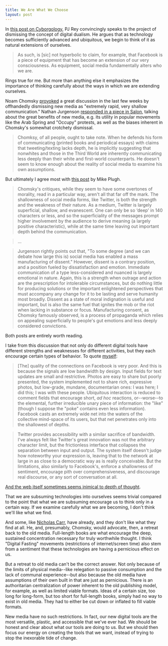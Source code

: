 ```yaml
---
title: We Are What We Choose
layout: post
---
```


In [this post on
Cyborgology](http://thesocietypages.org/cyborgology/2011/11/03/equipment-why-you-cant-convince-a-cyborg-shes-a-cyborg/),
PJ Rey convincingly speaks to the project of dismissing the concept of
digital dualism. He argues that as technology becomes sufficiently
advanced and ubiquitous, we begin to think of it as natural extensions
of ourselves.

> As such, is [sic] not hyperbolic to claim, for example, that Facebook
> is a piece of equipment that has become an extension of our very
> consciousness. As equipment, social media fundamentally alters who we
> are.

Rings true for me. But more than anything else it emphasizes the
importance of thinking carefully about the ways in which we are
extending ourselves.

Noam Chomsky
[provoked](http://www.brightestyoungthings.com/articles/the-secret-of-noam-a-chomsky-interview.htm)
a great discussion in the last few weeks by offhandedly dismissing new
media as "extremely rapid, very shallow communication." Nathan Jurgenson
[responded in a piece in
Salon](http://www.salon.com/2011/10/23/why_chomsky_is_wrong_about_twitter/singleton/),
talking about the great benefits of new media, e.g. its utility in
popular movements like the Arab Spring and "Occupy" protests, as well as
the biases inherent in Chomsky's somewhat crotchety dismissal.

> Chomksy, of all people, ought to take note. When he defends his form
> of communicating (printed books and periodical essays) with claims
> that tweeting/texting lacks depth, he is implicitly suggesting that
> nonwhites and those in the Third World are inherently communicating
> less deeply than their white and first-world counterparts. He doesn't
> seem to know enough about the reality of social media to examine his
> own assumptions.

But ultimately I agree most with [this
post](http://figureground.ca/2011/10/31/why-chomsky-is-wrong-about-twitter-a-rebuttal/)
by Mike Plugh.

> Chomsky's critiques, while they seem to have some overtones of
> morality, read in a particular way, aren't all that far off the mark.
> The shallowness of social media forms, like Twitter, is both the
> strength and the weakness of their nature. As a medium, Twitter is
> largely superficial, shallow, and evanescent. One can only be so
> ‘deep' in 140 characters or less, and so the superficiality of the
> messages prompt higher involvement by the audience to derive meaning
> (a largely positive characteristic), while at the same time leaving
> out important depth behind the communication.

> …

> Jurgenson rightly points out that, "To some degree (and we can debate
> how large this is) social media has enabled a mass manufacturing of
> dissent." However, dissent is a contrary position, and a position
> fueled by dissatisfaction and emotion. Immediate communication of a
> type less-considered and nuanced is largely emotional in nature.
> Again, this is a strength when outrage and action are the prescription
> for intolerable circumstances, but do nothing little for producing
> solutions or the important enlightened perspectives that must
> accompany any change for it to be lasting and serve humanity most
> broadly. Dissent as a state of moral indignation is useful and
> important, but is also the same fuel that ignites the mob or the riot
> when lacking in substance or focus. Manufacturing consent, as Chomsky
> famously observed, is a process of propaganda which relies on
> appealing superficially to people's gut emotions and less deeply
> considered convictions.

Both posts are entirely worth reading.

I take from this discussion that not only do different digital tools
have different strengths and weaknesses for different activities, but
they each encourage certain types of behavior. To quote
[myself](http://blog.byjoemoon.com/post/3112676038/the-end-of-comments):

> [The] quality of the connections on Facebook is very poor. And this is
> because the signals are low bandwidth by design. Input fields for text
> updates are small and restrictive. Photos are easy to share but poorly
> presented, the system implemented not to share rich, expressive
> photos, but low-grade, mundane, documentarian ones: I was here; I did
> this; I was with these people. Ubiquitous interaction is reduced to
> comment fields that encourage short, *ad hoc* reactions, or--worse--to
> the elemental, further irreducible unary piece of information: the
> "like" (though I suppose the "poke" contains even less information).
> Facebook casts an extremely wide net into the waters of the collective
> mind-space of its users, but that net penetrates only into the
> shallowest of depths.

> Twitter provides accessibility with a similar sacrifice of bandwidth.
> I've always felt like Twitter's great innovation was not the arbitrary
> character limit, but the frictionless interface that collapses the
> separation between input and output. The system itself doesn't judge
> how noteworthy your expression is, leaving that to the network at
> large in as close to a democratic way as is really conceivable. But
> the limitations, also similarly to Facebook's, enforce a shallowness
> of sentiment, encourage pith over comprehensiveness, and discourage
> real discourse, or any sort of conversation at all.

[And the web itself sometimes seems inimical to depth of
thought](http://blog.byjoemoon.com/post/6542036868/project-depth).

That we are subsuming technologies into ourselves seems trivial compared
to the point that what we are subsuming encourage us to think only in a
certain way. If we examine carefully what we are becoming, I don't think
we'll like what we find.

And some, like [Nicholas
Carr](http://www.theatlantic.com/magazine/archive/2008/07/is-google-making-us-stupid/6868/),
have already, and they don't like what they find at all. He, and,
presumably, Chomsky, would advocate, then, a retreat back to the old
media. Full-length books are what encourage the deep, sustained
concentration necessary for truly worthwhile thought. I think "Digital
Fasting" movements (restrictions of internet/screen time) also stem from
a sentiment that these technologies are having a pernicious effect on
us.

But a retreat to old media can't be the correct answer. Not only because
of the limits of physical media--like relegation to passive consumption
and the lack of communal experience--but also because the old media have
assumptions of their own built in that are just as pernicious. There is
an authoritarian centralization of power inherent to the old publishing
model, for example, as well as limited viable formats. Ideas of a
certain size, too long for long-form, but too short for full-length
books, simply had no way to exist in old media. They had to either be
cut down or inflated to fill viable formats.

New media have no such restrictions. In fact, our new digital tools are
the most versatile, plastic, and accessible that we've ever had. We
should be honest and clear about what our tools are doing to us. But we
should then focus our energy on creating the tools that we want, instead
of trying to stop the inexorable tide of change.
